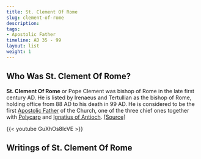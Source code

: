 ```yaml
---
title: St. Clement Of Rome
slug: clement-of-rome
description: 
tags:
- Apostolic Father
timeline: AD 35 - 99
layout: list
weight: 1
---
```

## Who Was St. Clement Of Rome?
**St. Clement Of Rome** or Pope Clement was bishop of Rome in the late first century AD. He is listed by Irenaeus and Tertullian as the bishop of Rome, holding office from 88 AD to his death in 99 AD. He is considered to be the first [Apostolic Father](/tags/apostolic-father) of the Church, one of the three chief ones together with [Polycarp](/polycarp-of-smyrna/) and [Ignatius of Antioch](/ignatius-of-antioch/). [[Source]](https://en.wikipedia.org/wiki/Clement_of_Rome) 

{{< youtube GuXhOs8IcVE >}}


## Writings of St. Clement Of Rome
